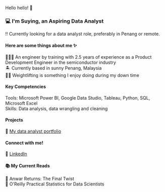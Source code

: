 Hello hello! 👋

### 💻 I'm Suying, an Aspiring Data Analyst
‼️ Currently looking for a data analyst role, preferably in Penang or remote.

#### Here are some things about me ✨
👩🏻‍💻 An engineer by training with 2.5 years of experience as a Product Development Engineer in the semiconductor industry <br>
🏝️ Currently based in sunny Penang, Malaysia <br>
🏋️‍♀️ Weightlifting is something I enjoy doing during my down time <br>

#### Key Competencies
Tools: Microsoft Power BI, Google Data Studio, Tableau, Python, SQL, Microsoft Excel <br>
Skills: Data analysis, data wrangling and cleaning

#### Projects
📝 [My data analyst portfolio](https://github.com/suyinglim97/DataAnalystPortfolio.git)

#### Connect with me!
🤝 [LinkedIn](https://www.linkedin.com/in/suying-lim/)

#### 📚 My Current Reads
📕 Anwar Returns: The Final Twist <br>
📗 O'Reilly Practical Statistics for Data Scientists
